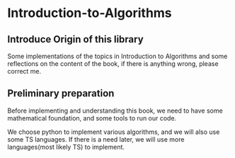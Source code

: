 # Introduction-to-Algorithms

## Introduce Origin of this library
Some implementations of the topics in Introduction to Algorithms and some reflections on the content of the book, if there is anything wrong, please correct me.

## Preliminary preparation

Before implementing and understanding this book, we need to have some mathematical foundation, and some tools to run our code.

We choose python to implement various algorithms, and we will also use some TS languages. If there is a need later, we will use more languages(most likely TS) to implement.


